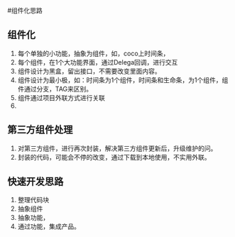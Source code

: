 #组件化思路

## 组件化
1. 每个单独的小功能，抽象为组件，如，coco上时间条，
2. 每个组件，在1个大功能界面，通过Delega回调，进行交互 
3. 组件设计为黑盒，留出接口，不需要改变里面内容。
4. 组件设计为最小极，如：时间条为1个组件，时间条和生命条，为1个组件，组件通过分支，TAG来区别。
5. 组件通过项目外联方式进行关联
6. 

## 第三方组件处理
1. 对第三方组件，进行再次封装，解决第三方组件更新后，升级维护的问。
2. 封装的代码，可能会不停的改变，通过下载到本地使用，不实用外联。

## 快速开发思路
1. 整理代码块
2. 抽象组件
3. 抽象功能，
4. 通过功能，集成产品。

